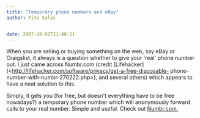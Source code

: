 ```yaml
---
title: "Temporary phone numbers and eBay"
author: Pito Salas


date: 2007-10-02T21:40:11
---
```




When you are selling or buying something on the web, say eBay or Craigslist,
it always is a question whether to give your 'real' phone number out. I just
came across Numbr.com (credit
[Lifehacker](<http://lifehacker.com/software/privacy/get-a-free-disposable-
phone-number-with-numbr-270222.php>), and several others) which appears to
have a neat solution to this.

Simply, it gets you (for free, but doesn't everything have to be free
nowadays?) a temporary phone number which will anonymously forward calls to
your real number. Simple and useful. Check out
[Numbr.com.](<http://numbr.com/>)



